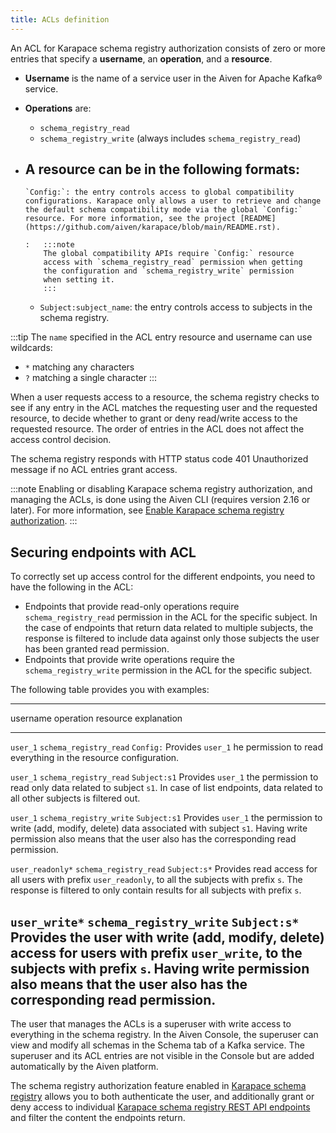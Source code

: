 ```yaml
---
title: ACLs definition
---
```


An ACL for Karapace schema registry authorization consists of zero or
more entries that specify a **username**, an **operation**, and a
**resource**.

-   **Username** is the name of a service user in the Aiven for Apache
    Kafka® service.
-   **Operations** are:
    -   `schema_registry_read`
    -   `schema_registry_write` (always includes `schema_registry_read`)
-   A **resource** can be in the following formats:
    -   

        `Config:`: the entry controls access to global compatibility configurations. Karapace only allows a user to retrieve and change the default schema compatibility mode via the global `Config:` resource. For more information, see the project [README](https://github.com/aiven/karapace/blob/main/README.rst).

        :   :::note
            The global compatibility APIs require `Config:` resource
            access with `schema_registry_read` permission when getting
            the configuration and `schema_registry_write` permission
            when setting it.
            :::

    -   `Subject:subject_name`: the entry controls access to subjects in
        the schema registry.

:::tip
The `name` specified in the ACL entry resource and username can use
wildcards:

-   `*` matching any characters
-   `?` matching a single character
:::

When a user requests access to a resource, the schema registry checks to
see if any entry in the ACL matches the requesting user and the
requested resource, to decide whether to grant or deny read/write access
to the requested resource. The order of entries in the ACL does not
affect the access control decision.

The schema registry responds with HTTP status code 401 Unauthorized
message if no ACL entries grant access.

:::note
Enabling or disabling Karapace schema registry authorization, and
managing the ACLs, is done using the Aiven CLI (requires version 2.16 or
later). For more information, see
[Enable Karapace schema registry authorization](/docs/products/kafka/karapace/howto/enable-schema-registry-authorization).
:::

## Securing endpoints with ACL

To correctly set up access control for the different endpoints, you need
to have the following in the ACL:

-   Endpoints that provide read-only operations require
    `schema_registry_read` permission in the ACL for the specific
    subject. In the case of endpoints that return data related to
    multiple subjects, the response is filtered to include data against
    only those subjects the user has been granted read permission.
-   Endpoints that provide write operations require the
    `schema_registry_write` permission in the ACL for the specific
    subject.

The following table provides you with examples:

  -------------------------------------------------------------------------------------------
  username           operation                 resource       explanation
  ------------------ ------------------------- -------------- -------------------------------
  `user_1`           `schema_registry_read`    `Config:`      Provides `user_1` he permission
                                                              to read everything in the
                                                              resource configuration.

  `user_1`           `schema_registry_read`    `Subject:s1`   Provides `user_1` the
                                                              permission to read only data
                                                              related to subject `s1`. In
                                                              case of list endpoints, data
                                                              related to all other subjects
                                                              is filtered out.

  `user_1`           `schema_registry_write`   `Subject:s1`   Provides `user_1` the
                                                              permission to write (add,
                                                              modify, delete) data associated
                                                              with subject `s1`. Having write
                                                              permission also means that the
                                                              user also has the corresponding
                                                              read permission.

  `user_readonly*`   `schema_registry_read`    `Subject:s*`   Provides read access for all
                                                              users with prefix
                                                              `user_readonly`, to all the
                                                              subjects with prefix `s`. The
                                                              response is filtered to only
                                                              contain results for all
                                                              subjects with prefix `s`.

  `user_write*`      `schema_registry_write`   `Subject:s*`   Provides the user with write
                                                              (add, modify, delete) access
                                                              for users with prefix
                                                              `user_write`, to the subjects
                                                              with prefix `s`. Having write
                                                              permission also means that the
                                                              user also has the corresponding
                                                              read permission.
  -------------------------------------------------------------------------------------------

The user that manages the ACLs is a superuser with write access to
everything in the schema registry. In the Aiven Console, the superuser
can view and modify all schemas in the Schema tab of a Kafka service.
The superuser and its ACL entries are not visible in the Console but are
added automatically by the Aiven platform.

The schema registry authorization feature enabled in
[Karapace schema registry](/docs/products/kafka/karapace/get-started) allows you to both authenticate the user, and additionally
grant or deny access to individual [Karapace schema registry REST API
endpoints](https://github.com/aiven/karapace) and filter the content the
endpoints return.
